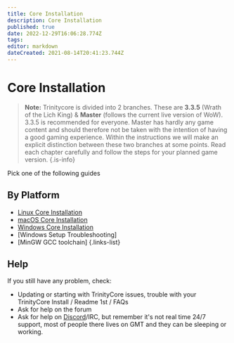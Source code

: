 ```yaml
---
title: Core Installation
description: Core Installation
published: true
date: 2022-12-29T16:06:28.774Z
tags: 
editor: markdown
dateCreated: 2021-08-14T20:41:23.744Z
---
```


# Core Installation

> **Note:** 
> Trinitycore is divided into 2 branches. These are **3.3.5** (Wrath of the Lich King) & **Master** (follows the current live version of WoW). 
> 3.3.5 is recommended for everyone. 
> Master has hardly any game content and should therefore not be taken with the intention of having a good gaming experience.
> Within the instructions we will make an explicit distinction between these two branches at some points.
> Read each chapter carefully and follow the steps for your planned game version.
{.is-info}


Pick one of the following guides

## By Platform
- [Linux Core Installation](linux-core-installation)
- [macOS Core Installation](macOS-core-installation)
- [Windows Core Installation](windows-core-installation)
- [Windows Setup Troubleshooting]
- [MinGW GCC toolchain]
{.links-list}

## Help

If you still have any problem, check:

- Updating or starting with TrinityCore issues, trouble with your TrinityCore Install / Readme 1st / FAQs
- Ask for help on the forum
- Ask for help on [Discord](https://discord.com/invite/FrWA3F9K?utm_source=Discord%20Widget&utm_medium=Connect)/IRC, but remember it's not real time 24/7 support, most of people there lives on GMT and they can be sleeping or working.